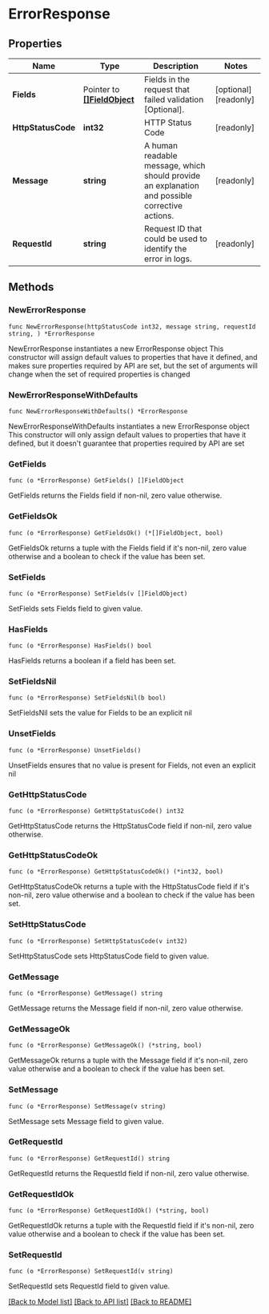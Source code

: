 <!--
Copyright (C) 2020-2025 Arm Limited or its affiliates and Contributors. All rights reserved.
SPDX-License-Identifier: Apache-2.0
-->
# ErrorResponse

## Properties

Name | Type | Description | Notes
------------ | ------------- | ------------- | -------------
**Fields** | Pointer to [**[]FieldObject**](FieldObject.md) | Fields in the request that failed validation [Optional]. | [optional] [readonly] 
**HttpStatusCode** | **int32** | HTTP Status Code | [readonly] 
**Message** | **string** | A human readable message, which should provide an explanation and possible corrective actions. | [readonly] 
**RequestId** | **string** | Request ID that could be used to identify the error in logs. | [readonly] 

## Methods

### NewErrorResponse

`func NewErrorResponse(httpStatusCode int32, message string, requestId string, ) *ErrorResponse`

NewErrorResponse instantiates a new ErrorResponse object
This constructor will assign default values to properties that have it defined,
and makes sure properties required by API are set, but the set of arguments
will change when the set of required properties is changed

### NewErrorResponseWithDefaults

`func NewErrorResponseWithDefaults() *ErrorResponse`

NewErrorResponseWithDefaults instantiates a new ErrorResponse object
This constructor will only assign default values to properties that have it defined,
but it doesn't guarantee that properties required by API are set

### GetFields

`func (o *ErrorResponse) GetFields() []FieldObject`

GetFields returns the Fields field if non-nil, zero value otherwise.

### GetFieldsOk

`func (o *ErrorResponse) GetFieldsOk() (*[]FieldObject, bool)`

GetFieldsOk returns a tuple with the Fields field if it's non-nil, zero value otherwise
and a boolean to check if the value has been set.

### SetFields

`func (o *ErrorResponse) SetFields(v []FieldObject)`

SetFields sets Fields field to given value.

### HasFields

`func (o *ErrorResponse) HasFields() bool`

HasFields returns a boolean if a field has been set.

### SetFieldsNil

`func (o *ErrorResponse) SetFieldsNil(b bool)`

 SetFieldsNil sets the value for Fields to be an explicit nil

### UnsetFields
`func (o *ErrorResponse) UnsetFields()`

UnsetFields ensures that no value is present for Fields, not even an explicit nil
### GetHttpStatusCode

`func (o *ErrorResponse) GetHttpStatusCode() int32`

GetHttpStatusCode returns the HttpStatusCode field if non-nil, zero value otherwise.

### GetHttpStatusCodeOk

`func (o *ErrorResponse) GetHttpStatusCodeOk() (*int32, bool)`

GetHttpStatusCodeOk returns a tuple with the HttpStatusCode field if it's non-nil, zero value otherwise
and a boolean to check if the value has been set.

### SetHttpStatusCode

`func (o *ErrorResponse) SetHttpStatusCode(v int32)`

SetHttpStatusCode sets HttpStatusCode field to given value.


### GetMessage

`func (o *ErrorResponse) GetMessage() string`

GetMessage returns the Message field if non-nil, zero value otherwise.

### GetMessageOk

`func (o *ErrorResponse) GetMessageOk() (*string, bool)`

GetMessageOk returns a tuple with the Message field if it's non-nil, zero value otherwise
and a boolean to check if the value has been set.

### SetMessage

`func (o *ErrorResponse) SetMessage(v string)`

SetMessage sets Message field to given value.


### GetRequestId

`func (o *ErrorResponse) GetRequestId() string`

GetRequestId returns the RequestId field if non-nil, zero value otherwise.

### GetRequestIdOk

`func (o *ErrorResponse) GetRequestIdOk() (*string, bool)`

GetRequestIdOk returns a tuple with the RequestId field if it's non-nil, zero value otherwise
and a boolean to check if the value has been set.

### SetRequestId

`func (o *ErrorResponse) SetRequestId(v string)`

SetRequestId sets RequestId field to given value.



[[Back to Model list]](../README.md#documentation-for-models) [[Back to API list]](../README.md#documentation-for-api-endpoints) [[Back to README]](../README.md)


